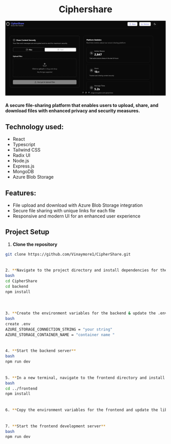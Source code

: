 <h1 align="center"> Ciphershare </h1>
<p align="center">
  <img src="./frontend/public/assets/project-Ciphershare.jpg" alt="Ciphershare">
</p>

####  A secure file-sharing platform that enables users to upload, share, and download files with enhanced privacy and security measures. 

## Technology used: 
- React
- Typescript
- Tailwind CSS
- Radix UI
- Node.js
- Express.js
- MongoDB
- Azure Blob Storage

## Features:
- File upload and download with Azure Blob Storage integration
- Secure file sharing with unique links for each file
- Responsive and modern UI for an enhanced user experience

## Project Setup

1. **Clone the repository**
```bash
git clone https://github.com/Vinaymore1/CipherShare.git


2. **Navigate to the project directory and install dependencies for the backend**
bash
cd CipherShare
cd backend
npm install



3. **Create the environment variables for the backend & update the .env file with your  credentials**
bash
create .env
AZURE_STORAGE_CONNECTION_STRING = "your string" 
AZURE_STORAGE_CONTAINER_NAME = "container name "


4. **Start the backend server**
bash
npm run dev


5. **In a new terminal, navigate to the frontend directory and install the dependencies**
bash
cd ../frontend
npm install


6. **Copy the environment variables for the frontend and update the lib/api file with the backend URL for CORS** 


7. **Start the frontend development server**
bash
npm run dev 
